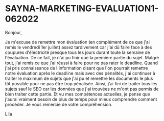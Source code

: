 # SAYNA-MARKETING-EVALUATION1-062022
Bonjour,

Je m'excuse de remettre mon évaluation (en complément de ce que j'ai remis le vendredi 1er juillet) assez tardivement car j'ai dû faire face à des coupures d'électricité presque tous les jours durant toute la semaine de l'évaluation.
De ce fait, je n'ai pu finir que la première partie du sujet. Malgré tout, j'ai remis ce que j'ai réussi à faire pour ne pas rater le deadline.
Quand j'ai pris connaissance de l'information disant que l'on pourrait remettre notre évaluation après le deadline mais avec des pénalités, j'ai continuer à traiter le maximum de sujets que j'ai pu et remettre les documents le plus tôt possible pour ne pas être trop pénalisée.
Ainsi, j'ai fini de traiter tous les sujets sauf le SEO car les données que j'ai trouvées ne m'ont pas permis de bien traiter cette partie. Et vu mes compétences actuelles, je pense que j'aurai vraiment besoin de plus de temps pour mieux comprendre comment procéder.
Je vous remercie de votre compréhension.

Lila
